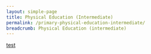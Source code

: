 ```yaml
---
layout: simple-page
title: Physical Education (Intermediate)
permalink: /primary-physical-education-intermediate/
breadcrumb: Physical Education (intermediate)
---
```

[test](/placeholder-primary-physical-education-intermediate/)
